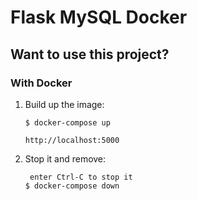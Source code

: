 # Flask MySQL Docker

## Want to use this project?

### With Docker
     
1. Build up the image:

    ```
    $ docker-compose up
    
    http://localhost:5000 
    ```
2. Stop it and remove:

    ```
     enter Ctrl-C to stop it
    $ docker-compose down
   
    ```
